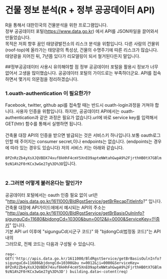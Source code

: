 # 건물 정보 분석(R + 정부 공공데이터 API) 

R을 통해서 대한민국의 건물분석을 위한 프로그램입니다.<br>
정부 공공데이터 포털(https://www.data.go.kr) 에서 API를 JSON파일을 끌어와서 만들었습니다. <br>
목적은 저희 향후 꿈인 태양광발전소의 리스크 분석을 위함입니다. 다른 사람의 건물위(roof-top)에 올라가는 태양광의 특성상, 건물의 수명주기에 따른 리스크가 많습니다.
태양광을 지어진 뒤, 7년쯤 있다가 리모델링이 되서 철거된다든지 말입니다. 

##정부공공데이터 사용시 유의해야할 점 
정부 공공데이터 포털을 활용시 정보가 너무 없어서 고생을 많이했습니다. 공공데이터 포털의 가이드로는 부족하더군요. API를 접속하면서 몇가지 의문점을 정리하겠습니다. <br>

### 1.ouath-authentication 이 필요한가? <br>
Facebook, twitter, github api를 접속할 때는 반드시 ouath-login과정을 거쳐야 합니다. 사용자 인증을 위함입니다. 
하지만, 공공데이터 API에서는 ouath-authentication과 같은 과정은 필요가 없습니다.url에 바로 service key를 입력해서 GET(httr) 함수를 통해서 실행하면 됩니다. 
<br></br>
건축물 대장 API의 인증을 받으면 발급되는 것은 서비스키 하나입니다.보통 oauth로그인할 때 주어지는 consumer secret,이나 endpoints는 없습니다. (endpoints는 경우에 따라 있는 경우도 있습니다}
저의 서비스 키는 아래와 같습니다.
<br></br>
`8PZnRzZb4yXsXJQVBDX74xuf8kHhF4cmY5XnEO9apteNWtahGwpA9%2FjrthHB0tX7GBlm9zN1A%2F0rKCx3wGe27g%3D%3D`입니다. 
<br></br>
### 2.그러면 어떻게 불러온다는 말인가? <br>
공공데이터 포털에서는 oauth 인증 필요 없이  url은 "http://apis.data.go.kr/1611000/BldRgstService/getBrRecapTitleInfo?" 입니다.
건축물 대장에 API가이드에에서 예시되는 API의 주소는<br> "http://apis.data.go.kr/1611000/BldRgstService/getBrBasisOulnInfo?sigunguCd=11680&bjdongCd=10300&bun=0012&ji=0000&ServiceKey=인증키" 입니다.<br>
기본 API url 이후에 "sigunguCd(시군구 코드)" 와 "bjdongCd(법정동 코드)"는 API내의 <br>
그러므로, 전체 코드는 다음과 구성될 수 있습니다. 
<br></br>
    `req<-GET('http://apis.data.go.kr/1611000/BldRgstService/getBrBasisOulnInfo?sigunguCd=11680&bjdongCd=10300&bu n=0012&ji=0000&ServiceKey= 8PZnRzZb4yXsXJQVBDX74xuf8kHhF4cmY5XnEO9apteNWtahGwpA9%2FjrthHB0tX7GBlm9zN1A%2F0rKCx3wGe27g%3D%3D')
    building.data<-cotent(req)`


